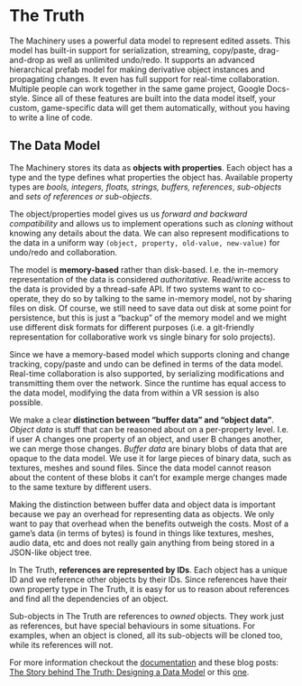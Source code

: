 # The Truth

The Machinery uses a powerful data model to represent edited assets. This model has built-in support for serialization, streaming, copy/paste, drag-and-drop as well as unlimited undo/redo. It supports an advanced hierarchical prefab model for making derivative object instances and propagating changes. It even has full support for real-time collaboration. Multiple people can work together in the same game project, Google Docs-style. Since all of these features are built into the data model itself, your custom, game-specific data will get them automatically, without you having to write a line of code.

## The Data Model

The Machinery stores its data as **objects with properties**. Each object has a type and the type defines what properties the object has. Available property types are *bools, integers, floats, strings, buffers, references*, *sub-objects* and *sets of references or sub-objects*.

The object/properties model gives us us *forward and backward compatibility* and allows us to implement operations such as *cloning* without knowing any details about the data. We can also represent modifications to the data in a uniform way `(object, property, old-value, new-value)` for undo/redo and collaboration.

The model is **memory-based** rather than disk-based. I.e. the in-memory representation of the data is considered *authoritative.* Read/write access to the data is provided by a thread-safe API. If two systems want to co-operate, they do so by talking to the same in-memory model, not by sharing files on disk. Of course, we still need to save data out disk at some point for persistence, but this is just a “backup” of the memory model and we might use different disk formats for different purposes (i.e. a git-friendly representation for collaborative work vs single binary for solo projects).

Since we have a memory-based model which supports cloning and change tracking, copy/paste and undo can be defined in terms of the data model. Real-time collaboration is also supported, by serializing modifications and transmitting them over the network. Since the runtime has equal access to the data model, modifying the data from within a VR session is also possible.

We make a clear **distinction between “buffer data” and “object data”**. *Object data* is stuff that can be reasoned about on a per-property level. I.e. if user A changes one property of an object, and user B changes another, we can merge those changes. *Buffer data* are binary blobs of data that are opaque to the data model. We use it for large pieces of binary data, such as textures, meshes and sound files. Since the data model cannot reason about the content of these blobs it can’t for example merge changes made to the same texture by different users.

Making the distinction between buffer data and object data is important because we pay an overhead for representing data as objects. We only want to pay that overhead when the benefits outweigh the costs. Most of a game’s data (in terms of bytes) is found in things like textures, meshes, audio data, etc and does not really gain anything from being stored in a JSON-like object tree.

In The Truth, **references are represented by IDs**. Each object has a unique ID and we reference other objects by their IDs. Since references have their own property type in The Truth, it is easy for us to reason about references and find all the dependencies of an object.

Sub-objects in The Truth are references to *owned* objects. They work just as references, but have special behaviours in some situations. For examples, when an object is cloned, all its sub-objects will be cloned too, while its references will not.

For more information checkout the [documentation](https://ourmachinery.com/apidoc/foundation/the_truth.h.html) and these blog posts: [The Story behind The Truth: Designing a Data Model](https://ourmachinery.com/post/the-story-behind-the-truth-designing-a-data-model/)  or this [one](https://ourmachinery.com/post/multi-threading-the-truth/).

